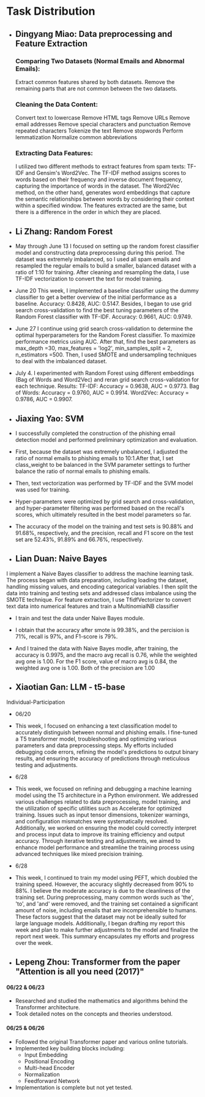 # Task Distribution

- ## **Dingyang Miao**: Data preprocessing and Feature Extraction
    ### Comparing Two Datasets (Normal Emails and Abnormal Emails):
    Extract common features shared by both datasets.
    Remove the remaining parts that are not common between the two datasets.
    
    ### Cleaning the Data Content:
    Convert text to lowercase
    Remove HTML tags
    Remove URLs
    Remove email addresses
    Remove special characters and punctuation
    Remove repeated characters
    Tokenize the text
    Remove stopwords
    Perform lemmatization
    Normalize common abbreviations
    ### Extracting Data Features:
    I utilized two different methods to extract features from spam texts: TF-IDF and Gensim's Word2Vec. The TF-IDF method assigns scores to words based on their frequency and inverse document frequency, capturing the importance of words in the dataset. The Word2Vec method, on the other hand, generates word embeddings that capture the semantic relationships between words by considering their context within a specified window.
    The features extracted are the same, but there is a difference in the order in which they are placed.

  
- ## **Li Zhang**: Random Forest
- May through June 13
I focused on setting up the random forest classifier model and constructing data preprocessing during this period. The dataset was extremely imbalanced, so I used all spam emails and resampled the regular emails to build a smaller, balanced dataset with a ratio of 1:10 for training. After cleaning and resampling the data, I use TF-IDF vectorization to convert the text for model training.

- June 20
This week, I implemented a baseline classifier using the dummy classifier to get a better overview of the initial performance as a baseline. Accuracy: 0.8428, AUC: 0.5147.
Besides, I began to use grid search cross-validation to find the best tuning parameters of the Random Forest classifier with TF-IDF.
Accuracy: 0.9661, AUC: 0.9749.

- June 27
I continue using grid search cross-validation to determine the optimal hyperparameters for the Random Forest classifier. To maximize performance metrics using AUC. After that, find the best parameters as max_depth =30, max_features = 'log2', min_samples_split = 2, n_estimators =500. Then, I used SMOTE and undersampling techniques to deal with the imbalanced dataset. 

- July 4.
I experimented with Random Forest using different embeddings (Bag of Words and Word2Vec) and reran grid search cross-validation for each technique. Results:  TF-IDF: Accuracy = 0.9638, AUC = 0.9773. Bag of Words: Accuracy = 0.9760, AUC = 0.9914. Word2Vec: Accuracy = 0.9786, AUC = 0.9907.
 
- ## **Jiaxing Yao**: SVM
- I successfully completed the construction of the phishing email detection model and performed preliminary optimization and evaluation.
- First, because the dataset was extremely unbalanced, I adjusted the ratio of normal emails to phishing emails to 10:1.After that, I set class_weight to be balanced in the SVM parameter settings to further balance the ratio of normal emails to phishing emails.
- Then, text vectorization was performed by TF-IDF and the SVM model was used for training.
- Hyper-parameters were optimized by grid search and cross-validation, and hyper-parameter filtering was performed based on the recall's scores, which ultimately resulted in the best model parameters so far.
- The accuracy of the model on the training and test sets is 90.88% and 91.68%, respectively, and the precision, recall and F1 score on the test set are 52.43%, 91.89% and 66.76%, respectively.

- ## **Lian Duan**: Naive Bayes
I implement a Naive Bayes classifier to address the machine learning task. The process began with data preparation, including loading the dataset, handling missing values, and encoding categorical variables. I then split the data into training and testing sets and addressed class imbalance using the SMOTE technique. For feature extraction, I use TfidfVectorizer to convert text data into numerical features and train a MultinomialNB classifier 
- I train and test the data under Naive Bayes module.
- I obtain that the accuracy after smote is 99.38%, and the percision is 71%, recall is 97%, and F1-score is 79%.
- And I trained the data with Naive Bayes modle, after training, the accuracy is 0.9975, and the macro avg recall is 0.76, while the weighted avg one is 1.00. For the F1 score, value of macro avg is 0.84, the weighted avg one is 1.00. Both of the precision are 1.00


- ## **Xiaotian Gan**: LLM - t5-base
Individual-Participation
- 06/20
- This week, I focused on enhancing a text classification model to accurately distinguish between normal and phishing emails. I fine-tuned a T5 transformer model, troubleshooting and optimizing various parameters and data preprocessing steps. My efforts included debugging code errors, refining the model's predictions to output binary results, and ensuring the accuracy of predictions through meticulous testing and adjustments.
- 6/28
- This week, we focused on refining and debugging a machine learning model using the T5 architecture in a Python environment. We addressed various challenges related to data preprocessing, model training, and the utilization of specific utilities such as Accelerate for optimized training. Issues such as input tensor dimensions, tokenizer warnings, and configuration mismatches were systematically resolved. Additionally, we worked on ensuring the model could correctly interpret and process input data to improve its training efficiency and output accuracy. Through iterative testing and adjustments, we aimed to enhance model performance and streamline the training process using advanced techniques like mixed precision training.
- 6/28
- This week, I continued to train my model using PEFT, which doubled the training speed. However, the accuracy slightly decreased from 90% to 88%. I believe the moderate accuracy is due to the cleanliness of the training set. During preprocessing, many common words such as 'the', 'to', and 'and' were removed, and the training set contained a significant amount of noise, including emails that are incomprehensible to humans. These factors suggest that the dataset may not be ideally suited for large language models. Additionally, I began drafting my report this week and plan to make further adjustments to the model and finalize the report next week. This summary encapsulates my efforts and progress over the week.


- ## **Lepeng Zhou**: Transformer from the paper "Attention is all you need (2017)"
#### 06/22 & 06/23
- Researched and studied the mathematics and algorithms behind the Transformer architecture.
- Took detailed notes on the concepts and theories understood.
#### 06/25 & 06/26
- Followed the original Transformer paper and various online tutorials.
- Implemented key building blocks including:
  - Input Embedding
  - Positional Encoding
  - Multi-head Encoder
  - Normalization
  - Feedforward Network
- Implementation is complete but not yet tested.
